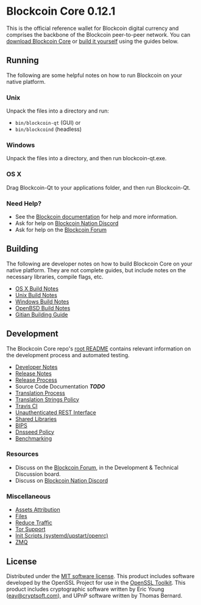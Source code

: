 Blockcoin Core 0.12.1
=====================

This is the official reference wallet for Blockcoin digital currency and comprises the backbone of the Blockcoin peer-to-peer network. You can [download Blockcoin Core](https://www.blockcoin.org/downloads/) or [build it yourself](#building) using the guides below.

Running
---------------------
The following are some helpful notes on how to run Blockcoin on your native platform.

### Unix

Unpack the files into a directory and run:

- `bin/blockcoin-qt` (GUI) or
- `bin/blockcoind` (headless)

### Windows

Unpack the files into a directory, and then run blockcoin-qt.exe.

### OS X

Drag Blockcoin-Qt to your applications folder, and then run Blockcoin-Qt.

### Need Help?

* See the [Blockcoin documentation](https://dashpay.atlassian.net/wiki/display/DOC)
for help and more information.
* Ask for help on [Blockcoin Nation Discord](http://blockcoinchat.org)
* Ask for help on the [Blockcoin Forum](https://blockcoin.org/forum)

Building
---------------------
The following are developer notes on how to build Blockcoin Core on your native platform. They are not complete guides, but include notes on the necessary libraries, compile flags, etc.

- [OS X Build Notes](build-osx.md)
- [Unix Build Notes](build-unix.md)
- [Windows Build Notes](build-windows.md)
- [OpenBSD Build Notes](build-openbsd.md)
- [Gitian Building Guide](gitian-building.md)

Development
---------------------
The Blockcoin Core repo's [root README](/README.md) contains relevant information on the development process and automated testing.

- [Developer Notes](developer-notes.md)
- [Release Notes](release-notes.md)
- [Release Process](release-process.md)
- Source Code Documentation ***TODO***
- [Translation Process](translation_process.md)
- [Translation Strings Policy](translation_strings_policy.md)
- [Travis CI](travis-ci.md)
- [Unauthenticated REST Interface](REST-interface.md)
- [Shared Libraries](shared-libraries.md)
- [BIPS](bips.md)
- [Dnsseed Policy](dnsseed-policy.md)
- [Benchmarking](benchmarking.md)

### Resources
* Discuss on the [Blockcoin Forum](https://blockcoin.org/forum), in the Development & Technical Discussion board.
* Discuss on [Blockcoin Nation Discord](http://blockcoinchat.org)

### Miscellaneous
- [Assets Attribution](assets-attribution.md)
- [Files](files.md)
- [Reduce Traffic](reduce-traffic.md)
- [Tor Support](tor.md)
- [Init Scripts (systemd/upstart/openrc)](init.md)
- [ZMQ](zmq.md)

License
---------------------
Distributed under the [MIT software license](/COPYING).
This product includes software developed by the OpenSSL Project for use in the [OpenSSL Toolkit](https://www.openssl.org/). This product includes
cryptographic software written by Eric Young ([eay@cryptsoft.com](mailto:eay@cryptsoft.com)), and UPnP software written by Thomas Bernard.
